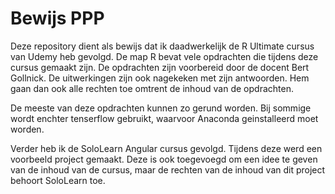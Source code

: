 # Bewijs PPP
Deze repository dient als bewijs dat ik daadwerkelijk de R Ultimate cursus van Udemy heb gevolgd. De map R bevat vele opdrachten die tijdens deze cursus gemaakt zijn. De opdrachten zijn voorbereid door de docent Bert Gollnick. De uitwerkingen zijn ook nagekeken met zijn antwoorden. Hem gaan dan ook alle rechten toe omtrent de inhoud van de opdrachten.  

De meeste van deze opdrachten kunnen zo gerund worden. Bij sommige wordt enchter tenserflow gebruikt, waarvoor Anaconda geinstalleerd moet worden. 

Verder heb ik de SoloLearn Angular cursus gevolgd. Tijdens deze werd een voorbeeld project gemaakt. Deze is ook toegevoegd om een idee te geven van de inhoud van de cursus, maar de rechten van de inhoud van dit project behoort SoloLearn toe.  